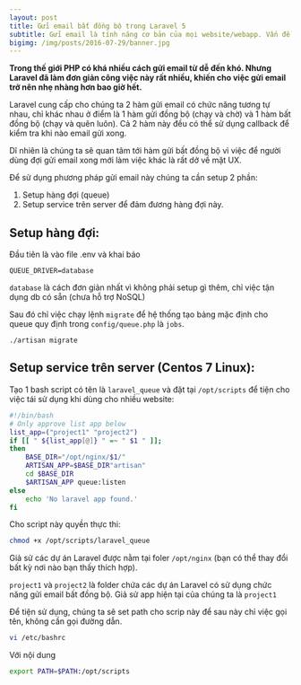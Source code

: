 ```yaml
---
layout: post
title: Gửi email bất đồng bộ trong Laravel 5
subtitle: Gửi email là tính năng cơ bản của mọi website/webapp. Vấn đề cơ bản hơn nữa là không được để người dùng phải đợi quá lâu trong bất kỳ trường hợp nào.
bigimg: /img/posts/2016-07-29/banner.jpg
---
```


**Trong thế giới PHP có khá nhiều cách gửi email từ dễ đến khó. Nhưng Laravel đã làm đơn giản công việc này rất nhiều, khiến cho việc gửi email trỡ nên nhẹ nhàng hơn bao giờ hết.**

Laravel cung cấp cho chúng ta 2 hàm gửi email có chức năng tương tự nhau, chỉ khác nhau ở điểm là 1 hàm gửi đồng bộ (chạy và chờ) và 1 hàm bất đồng bộ (chạy và quên luôn). Cả 2 hàm này đều có thể sử dụng callback để kiểm tra khi nào email gửi xong.

Dĩ nhiên là chúng ta sẽ quan tâm tới hàm gửi bất đồng bộ vì việc để người dùng đợi gửi email xong mới làm việc khác là rất dở về mặt UX.

Để sử dụng phương pháp gửi email này chúng ta cần setup 2 phần:

1. Setup hàng đợi (queue)
2. Setup service trên server để đảm đương hàng đợi này.

## Setup hàng đợi:
Đầu tiên là vào file .env và khai báo

```
QUEUE_DRIVER=database
```

`database` là cách đơn giản nhất vì không phải setup gì thêm, chỉ việc tận dụng db có sẵn (chưa hỗ trợ NoSQL)

Sau đó chỉ việc chạy lệnh `migrate` để hệ thống tạo bảng mặc định cho queue quy định trong `config/queue.php` là `jobs`.

```
./artisan migrate
```

## Setup service trên server (Centos 7 Linux):

Tạo 1 bash script có tên là `laravel_queue` và đặt tại `/opt/scripts` để tiện cho việc tái sử dụng khi dùng cho nhiều website:

```bash
#!/bin/bash
# Only approve list app below
list_app=("project1" "project2")
if [[ " ${list_app[@]} " =~ " $1 " ]];
then
    BASE_DIR="/opt/nginx/$1/"
    ARTISAN_APP=$BASE_DIR"artisan"
    cd $BASE_DIR
    $ARTISAN_APP queue:listen
else
    echo 'No laravel app found.'
fi
```

Cho script này quyền thực thi:

```bash
chmod +x /opt/scripts/laravel_queue
```

Giả sử các dự án Laravel được nằm tại foler `/opt/nginx` (bạn có thể thay đổi bất kỳ nơi nào bạn thấy thích hợp).

`project1` và `project2` là folder chứa các dự án Laravel có sử dụng chức năng gửi email bất đồng bộ. Giả sử app hiện tại của chúng ta là `project1`

Để tiện sử dụng, chúng ta sẽ set path cho scrip này để sau này chỉ việc gọi tên, không cần gọi đường dẫn.

```bash
vi /etc/bashrc
```

Với nội dung

```bash
export PATH=$PATH:/opt/scripts
```